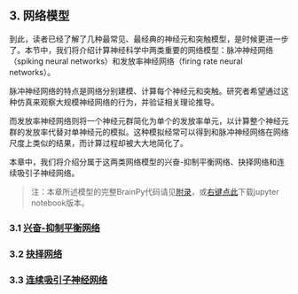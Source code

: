 ## 3. 网络模型

到此，读者已经了解了几种最常见、最经典的神经元和突触模型，是时候更进一步了。本节中，我们将介绍计算神经科学中两类重要的网络模型：脉冲神经网络（spiking neural networks）和发放率神经网络（firing rate neural networks）。

脉冲神经网络的特点是网络分别建模、计算每个神经元和突触。研究者希望通过这种仿真来观察大规模神经网络的行为，并验证相关理论推导。

而发放率神经网络则将一个神经元群简化为单个的发放率单元，以计算整个神经元群的发放率代替对单神经元的模拟。这种模拟经常可以得到和脉冲神经网络在网络尺度上类似的结果，而计算过程却被大大地简化了。

本章中，我们将介绍分属于这两类网络模型的兴奋-抑制平衡网络、抉择网络和连续吸引子神经网络。

> 注：本章所述模型的完整BrainPy代码请见[附录](appendix/networks.md)，或[右键点此](appendix/networks.ipynb)下载jupyter notebook版本。

### 3.1 [兴奋-抑制平衡网络](networks/EI_balanced_network.md)

### 3.2 [抉择网络](networks/decision_making_networks.md)

### 3.3 [连续吸引子神经网络](networks/continuous_attractor_neural_network.md)